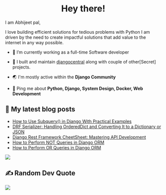 <h1 align="center">Hey there!</h1>

I am Abhijeet pal, 

I love building efficient solutions for tedious problems with Python I am driven by the need to create impactful solutions that add value to the internet in any way possible.


- 🔭 I’m currently working as a full-time Software developer

- 🌱 I built and maintain [djangocentral](https://djangocentral.com/) along with couple of other[Secret] projects.

- 🌏 I'm mostly active within the **Django Community**

- 💬 Ping me about **Python, Django, System Design, Docker, Web Development**



## 📝 My latest blog posts

<!-- BLOG-POST-LIST:START -->
- [How to Use Subquery&lpar;&rpar; in Django With Practical Examples](http://djangocentral.com/how-to-use-subquery-in-django/)
- [DRF Serializer: Handling OrderedDict and Converting It to a Dictionary or JSON](http://djangocentral.com/drf-serializer-handling-ordereddict-and-converting-it-to-a-dictionary-or-json/)
- [Django Rest Framework CheetSheet: Mastering API Development](http://djangocentral.com/django-rest-framework-cheat-sheet/)
- [How to Perform NOT Queries in Django ORM](http://djangocentral.com/how-to-perform-not-queries-in-django-orm/)
- [How to Perform OR Queries in Django ORM](http://djangocentral.com/how-to-perform-or-queries-in-django-orm/)
<!-- BLOG-POST-LIST:END -->

![](https://komarev.com/ghpvc/?username=TheAbhijeet&style=flat-square)



## ✍️ Random Dev Quote
![](https://quotes-github-readme.vercel.app/api?type=horizontal&theme=radical)

